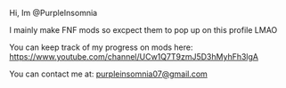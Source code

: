 Hi, Im @PurpleInsomnia

I mainly make FNF mods so excpect them to pop up on this profile LMAO

You can keep track of my progress on mods here: https://www.youtube.com/channel/UCw1Q7T9zmJ5D3hMyhFh3lgA

You can contact me at: purpleinsomnia07@gmail.com
